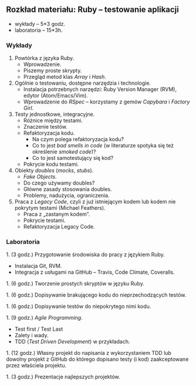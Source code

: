 ## Rozkład materiału: Ruby – testowanie aplikacji

* wykłady – 5*3 godz.
* laboratoria – 15*3h.

### Wykłady

1. Powtórka z języka Ruby.
   - Wprowadzenie.
   - Piszemy proste skrypty.
   - Przegląd metod klas *Array* i *Hash*.
2. Ogólnie o testowaniu, dostępne narzędzia i technologie.
   - Instalacja potrzebnych narzędzi:
     Ruby Version Manager (RVM), edytor (Atom/Emacs/Vim).
   - Wprowadzenie do *RSpec* – korzystamy z gemów
     *Capybara* i *Factory Girl*.
3. Testy jednostkowe, integracyjne.
   - Różnice między testami.
   - Znaczenie testów.
   - Refaktoryzacja kodu.
     - Na czym polega refaktoryzacja kodu?
     - Co to jest *bad smells in code* (w literaturze spotyka się też określenie *smoked code*)?
     - Co to jest samotestujący się kod?
   - Pokrycie kodu testami.
4. Obiekty *doubles* (*mocks*, *stubs*).
   - *Fake Objects*.
   - Do czego używamy doubles?
   - Główne zasady stosowania doubles.
   - Problemy, nadużycia, ograniczenia.
5. Praca z *Legacy Code*, czyli
   z już istniejącym kodem lub kodem nie pokrytym testami (Michael Feathers).
   - Praca z „zastanym kodem”.
   - Pokrycie testami.
   - Refaktoryzacja Legacy Code.


### Laboratoria

1\. (3 godz.)
  Przygotowanie środowiska do pracy z językiem Ruby.

  - Instalacja Git, RVM.
  - Integracja z usługami na GitHub – Travis, Code Climate, Coveralls.

1\. (6 godz.)
  Tworzenie prostych skryptów w języku Ruby.

1\. (6 godz.)
  Dopisywanie brakującego kodu do nieprzechodzących testów.

1\. (6 godz.)
  Dopisywanie testów do niepokrytego nimi kodu.

1\. (9 godz.)
  *Agile Programming*.

  - Test first / Test Last
  - Zalety i wady.
  - TDD (*Test Driven Development*) w przykładach.

1\. (12 godz.)
  Własny projekt do napisania z wykorzystaniem TDD lub dowolny
  projekt z GitHub do którego dopisano testy (i kod) zaakceptowane przez
  właściela projektu.

1\. (3 godz.)
  Prezentacje najlepszych projektów.
